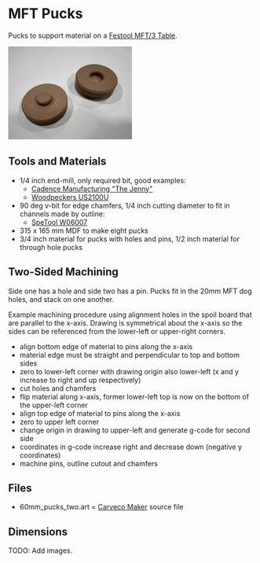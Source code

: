 # MFT Pucks

Pucks to support material on a [Festool MFT/3 Table](https://www.festoolusa.com/accessories/sawing/underframes-and-work-benches/work-benches/495315---mft3).

<img src="images/pucks.png" alt="MFT pucks." width="50%" />

## Tools and Materials

* 1/4 inch end-mill, only required bit, good examples:
  * [Cadence Manufacturing "The Jenny"](https://www.cadencemfgdesign.com/product-page/the-jenny-bit-8675309)
  * [Woodpeckers US2100U](https://www.woodpeck.com/ultra-shear-2-flute-quarter-inch-solid-carbide-spiral-bits.html)
* 90 deg v-bit for edge chamfers, 1/4 inch cutting diameter to fit in channels made by outline:
  * [SpeTool W06007](https://spetools.com/products/spetool-w06007-v-groove-chamfer-router-bit-1-4-dia-1-4-shank-90-deg)
* 315 x 165 mm MDF to make eight pucks
* 3/4 inch material for pucks with holes and pins, 1/2 inch material for through hole pucks
  
## Two-Sided Machining

Side one has a hole and side two has a pin.  Pucks fit in the 20mm MFT dog holes, and stack on one another.

Example machining procedure using alignment holes in the spoil board that are parallel to the x-axis.  Drawing is symmetrical about the x-axis so the sides can be referenced from the lower-left or upper-right corners.

* align bottom edge of material to pins along the x-axis
* material edge must be straight and perpendicular to top and bottom sides
* zero to lower-left corner with drawing origin also lower-left (x and y increase to right and up respectively)
* cut holes and chamfers
* flip material along x-axis, former lower-left top is now on the bottom of the upper-left corner
* align top edge of material to pins along the x-axis
* zero to upper left corner
* change origin in drawing to upper-left and generate g-code for second side
* coordinates in g-code increase right and decrease down (negative y coordinates)
* machine pins, outline cutout and chamfers

## Files

* 60mm_pucks_two.art = [Carveco Maker](https://carveco.com/carveco-software-range/carveco-maker/) source file

## Dimensions

TODO: Add images.






